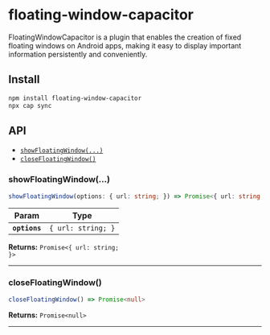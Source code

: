 # floating-window-capacitor

FloatingWindowCapacitor is a plugin that enables the creation of fixed floating windows on Android apps, making it easy to display important information persistently and conveniently.

## Install

```bash
npm install floating-window-capacitor
npx cap sync
```

## API

<docgen-index>

* [`showFloatingWindow(...)`](#showfloatingwindow)
* [`closeFloatingWindow()`](#closefloatingwindow)

</docgen-index>

<docgen-api>
<!--Update the source file JSDoc comments and rerun docgen to update the docs below-->

### showFloatingWindow(...)

```typescript
showFloatingWindow(options: { url: string; }) => Promise<{ url: string; }>
```

| Param         | Type                          |
| ------------- | ----------------------------- |
| **`options`** | <code>{ url: string; }</code> |

**Returns:** <code>Promise&lt;{ url: string; }&gt;</code>

--------------------


### closeFloatingWindow()

```typescript
closeFloatingWindow() => Promise<null>
```

**Returns:** <code>Promise&lt;null&gt;</code>

--------------------

</docgen-api>
